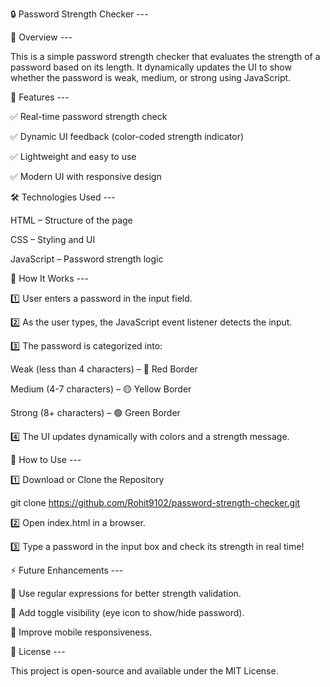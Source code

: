 🔒 Password Strength Checker ---

📌 Overview ---

This is a simple password strength checker that evaluates the strength of a password based on its length. It dynamically updates the UI to show whether the password is weak, medium, or strong using JavaScript.

🎯 Features ---

✅ Real-time password strength check

✅ Dynamic UI feedback (color-coded strength indicator)

✅ Lightweight and easy to use

✅ Modern UI with responsive design
 
🛠️ Technologies Used ---

HTML – Structure of the page

CSS – Styling and UI

JavaScript – Password strength logic

🚀 How It Works ---

1️⃣ User enters a password in the input field.

2️⃣ As the user types, the JavaScript event listener detects the input.

3️⃣ The password is categorized into:

Weak (less than 4 characters) – 🔴 Red Border

Medium (4-7 characters) – 🟡 Yellow Border

Strong (8+ characters) – 🟢 Green Border

4️⃣ The UI updates dynamically with colors and a strength message.

🔧 How to Use ---

1️⃣ Download or Clone the Repository

git clone https://github.com/Rohit9102/password-strength-checker.git

2️⃣ Open index.html in a browser.

3️⃣ Type a password in the input box and check its strength in real time!

⚡ Future Enhancements ---

🔹 Use regular expressions for better strength validation.

🔹 Add toggle visibility (eye icon to show/hide password).

🔹 Improve mobile responsiveness.

📜 License ---

This project is open-source and available under the MIT License.